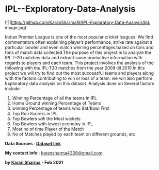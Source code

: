# IPL--Exploratory-Data-Analysis

![](https://github.com/KaranSharma18/IPL-Exploratory-Data-Analysis/IpL image.jpg)

Indian Premier League is one of the most popular cricket leagues. We find commentators often explaining player’s performance, strike rate against a particular bowler and even match winning percentages based on tons and tons of match data collected.The purpose of this project is to analyze the IPL T-20 matches data and extract some productive information with regards to players and each team. This project involves the analysis of the following with the IPL-T20 matches from the year 2008 till 2019.In this project we will try to find out the most successful teams and players along with the factors contributing to win or loss of a team. we will also perform Exploratory data analysis on this dataset. Analysis done on Several factors include

  1. Winning Percentage of all the teams in IPL
  2. Home Ground winning Percentage of Teams
  3. winning Percentage of teams who Bat/Bowl First
  4. Top Run Scorers in IPL
  5. Top Bowlers wih the Most wickets
  6. Top Bowlers with lowest economy in IPL
  7. Most no of time Player of the Match
  8. No of Matches played by each team on different grounds, etc

**Data Sources** : __[Dataset link](https://bit.ly/34SRn3b)__


**My contact info** : karansharma4336@gmail.com

**by __[Karan Sharma](https://github.com/KaranSharma18)__ - Feb 2021**
